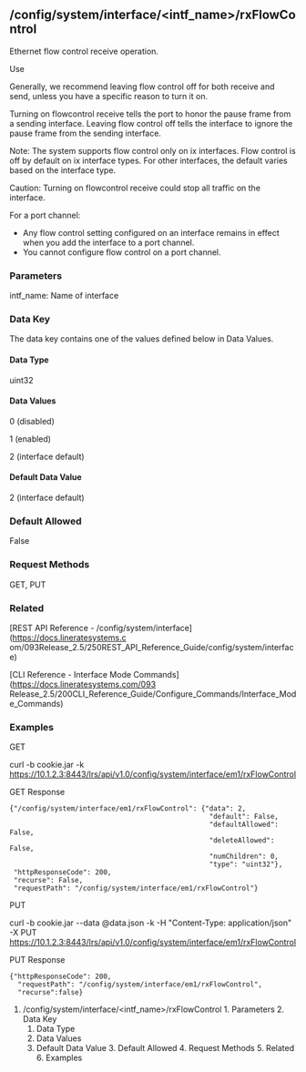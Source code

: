 ## /config/system/interface/<intf_name>/rxFlowControl

Ethernet flow control receive operation.

Use

Generally, we recommend leaving flow control off for both receive and send,
unless you have a specific reason to turn it on.

Turning on flowcontrol receive tells the port to honor the pause frame from a
sending interface. Leaving flow control off tells the interface to ignore the
pause frame from the sending interface.

Note: The system supports flow control only on ix interfaces. Flow control is
off by default on ix interface types. For other interfaces, the default varies
based on the interface type.

Caution: Turning on flowcontrol receive could stop all traffic on the
interface.

For a port channel:

  * Any flow control setting configured on an interface remains in effect when you add the interface to a port channel.
  * You cannot configure flow control on a port channel.

### Parameters

intf_name: Name of interface

### Data Key

The data key contains one of the values defined below in Data Values.

#### Data Type

uint32

#### Data Values

0 (disabled)

1 (enabled)

2 (interface default)

#### Default Data Value

2 (interface default)

### Default Allowed

False

### Request Methods

GET, PUT

### Related

[REST API Reference - /config/system/interface](https://docs.lineratesystems.c
om/093Release_2.5/250REST_API_Reference_Guide/config/system/interface)

[CLI Reference - Interface Mode Commands](https://docs.lineratesystems.com/093
Release_2.5/200CLI_Reference_Guide/Configure_Commands/Interface_Mode_Commands)

### Examples

GET

curl -b cookie.jar -k
https://10.1.2.3:8443/lrs/api/v1.0/config/system/interface/em1/rxFlowControl

GET Response

    
    {"/config/system/interface/em1/rxFlowControl": {"data": 2,
                                                     "default": False,
                                                     "defaultAllowed": False,
                                                     "deleteAllowed": False,
                                                     "numChildren": 0,
                                                     "type": "uint32"},
     "httpResponseCode": 200,
     "recurse": False,
     "requestPath": "/config/system/interface/em1/rxFlowControl"}
    

PUT

curl -b cookie.jar --data @data.json -k -H "Content-Type: application/json" -X
PUT
https://10.1.2.3:8443/lrs/api/v1.0/config/system/interface/em1/rxFlowControl

PUT Response

    
    {"httpResponseCode": 200,
      "requestPath": "/config/system/interface/em1/rxFlowControl",
      "recurse":false}

  1. /config/system/interface/<intf_name>/rxFlowControl
    1. Parameters
    2. Data Key
      1. Data Type
      2. Data Values
      3. Default Data Value
    3. Default Allowed
    4. Request Methods
    5. Related
    6. Examples

